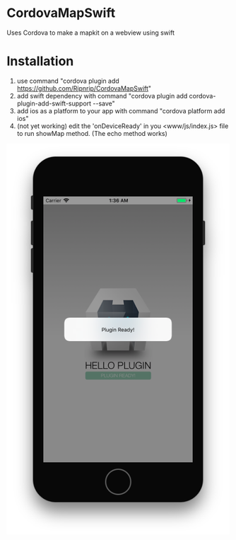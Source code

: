 # CordovaMapSwift
Uses Cordova to make a mapkit on a webview using swift

# Installation
1. use command "cordova plugin add https://github.com/Ripnrip/CordovaMapSwift"
2. add swift dependency with command "cordova plugin add cordova-plugin-add-swift-support --save"
3. add ios as a platform to your app with command  "cordova platform add ios"
4. (not yet working) edit the 'onDeviceReady' in you  <www/js/index.js> file to run showMap method. (The echo method works)

![Alt text](/1.png?raw=true "Image")


